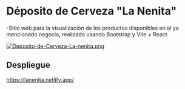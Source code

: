 
<h1>Déposito de Cerveza "La Nenita"</h1>

-Sitio web para la visualización de los productos disponibles en el ya mencionado negocio, realizado usando Bootstrap y Vite + React.

[![Deposito-de-Cerveza-La-nenita.png](https://i.postimg.cc/NFNRmGnC/Deposito-de-Cerveza-La-nenita.png)](https://postimg.cc/WqkDPVT0)


<h2>Despliegue</h2>


https://lanenita.netlify.app/